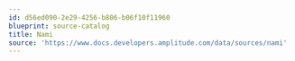```yaml
---
id: d56ed090-2e29-4256-b806-b06f10f11960
blueprint: source-catalog
title: Nami
source: 'https://www.docs.developers.amplitude.com/data/sources/nami'
---
```

